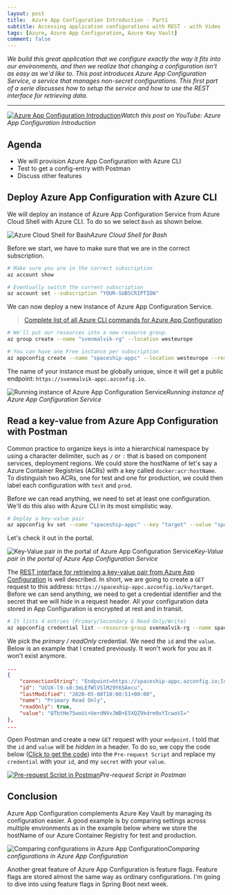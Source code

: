 ```yaml
---
layout: post
title:  Azure App Configuration Introduction - Part1
subtitle: Accessing application configurations with REST - with Video
tags: [Azure, Azure App Configuration, Azure Key Vault]
comment: false
---
```


*We build this great application that we configure exactly the way it fits into our environments, and then we realize that changing a configuration isn't as easy as we'd like to. This post introduces Azure App Configuration Service, a service that manages non-secret configurations. This first part of a serie discusses how to setup the service and how to use the REST interface for retrieving data.*

---

[![Azure App Configuration Introduction](https://cdn.svenmalvik.com/images/azure-app-configuration-yt.jpg "Azure App Configuration Introduction")](https://youtu.be/hbCWI9PSsAQ)*Watch this post on YouTube: Azure App Configuration Introduction*

## Agenda

* We will provision Azure App Configuration with Azure CLI
* Test to get a config-entry with Postman
* Discuss other features

## Deploy Azure App Configuration with Azure CLI

We will deploy an instance of Azure App Configuration Service from Azure Cloud Shell with Azure CLI. To do so we select `Bash` as shown below.

![Azure Cloud Shell for Bash](https://cdn.svenmalvik.com/images/azure-appconfiguration-0.png)*Azure Cloud Shell for Bash*

Before we start, we have to make sure that we are in the correct subscription.

```bash
# Make sure you are in the correct subscription
az account show

# Eventually switch the current subscription
az account set --subscription "YOUR-SUBSCRIPTION"
```

We can now deploy a new instance of Azure App Configuration Service. 

> [Complete list of all Azure CLI commands for Azure App Configuration](https://docs.microsoft.com/en-us/cli/azure/appconfig?view=azure-cli-latest)

```bash
# We'll put our resources into a new resource group.
az group create --name "svenmalvik-rg" --location westeurope

# You can have one Free instance per subscription
az appconfig create --name "spaceship-appc" --location westeurope --resource-group "svenmalvik-rg" --sku free
```

The name of your instance must be globally unique, since it will get a public endpoint: `https://svenmalvik-appc.azconfig.io`.

![Running instance of Azure App Configuration Service](https://cdn.svenmalvik.com/images/azure-appconfiguration-4.png)*Running instance of Azure App Configuration Service*

## Read a key-value from Azure App Configuration with Postman

Common practice to organize keys is into a hierarchical namespace by using a character delimiter, such as `/` or `:` that is based on component services, deployment regions. We could store the hostName of let's say a Azure Container Registries (ACRs) with a key called `docker:acr:hostName`. To distinguish two ACRs, one for test and one for production, we could then label each configuration with `test` and `prod`.

Before we can read anything, we need to set at least one configuration. We'll do this also with Azure CLI in its most simplistic way.

```bash
# Deploy a key-value pair
az appconfig kv set --name "spaceship-appc" --key "target" --value "space"
```

Let's check it out in the portal.

![Key-Value pair in the portal of Azure App Configuration Service](https://cdn.svenmalvik.com/images/azure-appconfiguration-5.png)*Key-Value pair in the portal of Azure App Configuration Service*

The [REST interface for retrieving a key-value pair from Azure App Configuration](https://github.com/Azure/AppConfiguration/blob/master/docs/REST/kv.md) is well described. In short, we are going to create a `GET` request to this address: `https://spaceship-appc.azconfig.io/kv/target`. Before we can send anything, we need to get a credential identifier and the secret that we will *hide* in a request header. All your configuration data stored in App Configuration is encrypted at rest and in transit.

```bash
# It lists 4 entries (Primary/Secondary & Read-Only/Write)
az appconfig credential list --resource-group svenmalvik-rg --name spaceship-appc
```

We pick the *primary / readOnly* credential. We need the `id` and the `value`. Below is an example that I created previously. It won't work for you as it won't exist anymore.

```json
...
{
    "connectionString": "Endpoint=https://spaceship-appc.azconfig.io;Id=UCUX-l9-s0:3mLEfWlVSlM29Y6SAecu;Secret=QTbtHe75woUi+UerdNVvJWB+E5XQZ9kdrm9xYIcwaVI=",
    "id": "UCUX-l9-s0:3mLEfWlVSlM29Y6SAecu",
    "lastModified": "2020-05-08T10:00:51+00:00",
    "name": "Primary Read Only",
    "readOnly": true,
    "value": "QTbtHe75woUi+UerdNVvJWB+E5XQZ9kdrm9xYIcwaVI="
},
...
```

Open Postman and create a new `GET` request with your `endpoint`. I told that the `id` and `value` will be *hidden* in a header. To do so, we copy the code below ([Click to get the code](https://gist.github.com/svenmalvik/1fafc314ce589d4ce6145bc08f29ec0e)) into the `Pre-request Script` and replace my `credential` with your `id`, and my `secret` with your `value`.

[![Pre-request Script in Postman](https://cdn.svenmalvik.com/images/azure-appconfiguration-6.png "Pre-request Script in Postman")](https://gist.github.com/svenmalvik/1fafc314ce589d4ce6145bc08f29ec0e)*Pre-request Script in Postman*

## Conclusion

Azure App Configuration complements Azure Key Vault by managing its configuration easier. A good example is by comparing settings across multiple environments as in the example below where we store the hostName of our Azure Container Registry for test and production.

![Comparing configurations in Azure App Configuration](https://cdn.svenmalvik.com/images/azure-appconfiguration-7.png)*Comparing configurations in Azure App Configuration*

Another great feature of Azure App Configuration is feature flags. Feature flags are stored almost the same way as ordinary configurations. I'm going to dive into using feature flags in Spring Boot next week.
